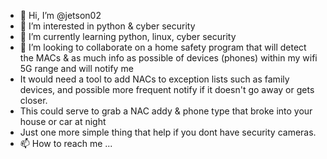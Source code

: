 - 👋 Hi, I’m @jetson02
- 👀 I’m interested in python & cyber security
- 🌱 I’m currently learning python, linux, cyber security
- 💞️ I’m looking to collaborate on a home safety program that will detect the MACs & as much info as possible of devices (phones) within my wifi 5G range and will notify me
- It would need a tool to add NACs to exception lists such as family devices, and possible more frequent notify if it doesn't go away or gets closer.
- This could serve to grab a NAC addy & phone type that broke into your house or car at night
- Just one more simple thing that help if you dont have security cameras.
- 📫 How to reach me ...

<!---
jetson02/jetson02 is a ✨ special ✨ repository because its `README.md` (this file) appears on your GitHub profile.
You can click the Preview link to take a look at your changes.
--->
